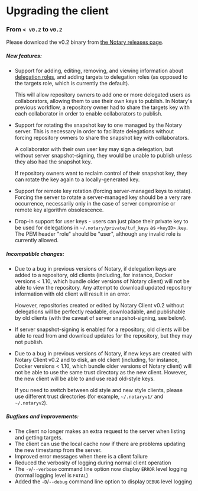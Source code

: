 <!--[metadata]>
+++
title = "Upgrading Notary client"
description = "How to upgrade the Notary client"
keywords = ["docker, notary, notary-client"]
[menu.main]
parent="mn_notary"
+++
<![end-metadata]-->

# Upgrading the client

### From `< v0.2` to `v0.2`

Please download the v0.2 binary from [the Notary releases page](https://github.com/docker/notary/releases).

##### New features:

- Support for adding, editing, removing, and viewing information about [delegation roles](https://github.com/theupdateframework/tuf/blob/develop/docs/tuf-spec.txt#L252), and adding targets to delegation roles (as opposed to the targets role, which is currently the default).

	This will allow repository owners to add one or more delegated users as collaborators, allowing them to use their own keys to publish.  In Notary's previous workflow, a repository owner had to share the targets key with each collaborator in order to enable collaborators to publish.

- Support for rotating the snapshot key to one managed by the Notary server.  This is necessary in order to facilitate delegations without forcing repository owners to share the snapshot key with collaborators.

	A collaborator with their own user key may sign a delegation, but without server snapshot-signing, they would be unable to publish unless they also had the snapshot key.

	If repository owners want to reclaim control of their snapshot key, they can rotate the key again to a locally-generated key.

- Support for remote key rotation (forcing server-managed keys to rotate).  Forcing the server to rotate a server-managed key should be a very rare occurrence, necessarily only in the case of server compromise or remote key algorithm obsolescence.

- Drop-in support for user keys - users can just place their private key to be used for delegations in `~/.notary/private/tuf_keys` as `<keyID>.key`.  The PEM header "role" should be "user", although any invalid role is currently allowed.

##### Incompatible changes:

- Due to a bug in previous versions of Notary, if delegation keys are added to a repository, old clients (including, for instance, Docker versions < 1.10, which bundle older versions of Notary client) will not be able to view the repository.  Any attempt to download updated repository information with old client will result in an error.

	However, repositories created or edited by Notary Client v0.2 without delegations will be perfectly readable, downloadable, and publishable by old clients (with the caveat of server snapshot-signing, see below).

- If server snapshot-signing is enabled for a repository, old clients will be able to read from and download updates for the repository, but they may not publish.

- Due to a bug in previous versions of Notary, if new keys are created with Notary Client v0.2 and to disk, an old client (including, for instance, Docker versions < 1.10, which bundle older versions of Notary client) will not be able to use the same trust directory as the new client.  However, the new client will be able to and use read old-style keys.

	If you need to switch between old style and new style clients, please use different trust directories (for example, `~/.notaryv1/` and `~/.notaryv2`).

##### Bugfixes and improvements:

- The client no longer makes an extra request to the server when listing and getting targets.
- The client can use the local cache now if there are problems updating the new timestamp from the server.
- Improved error messages when there is a client failure
- Reduced the verbosity of logging during normal client operation
- The `-v`/`--verbose` command line option now display `ERROR` level logging (normal logging level is `FATAL`)
- Added the `-D`/`--debug` command line option to display `DEBUG` level logging
